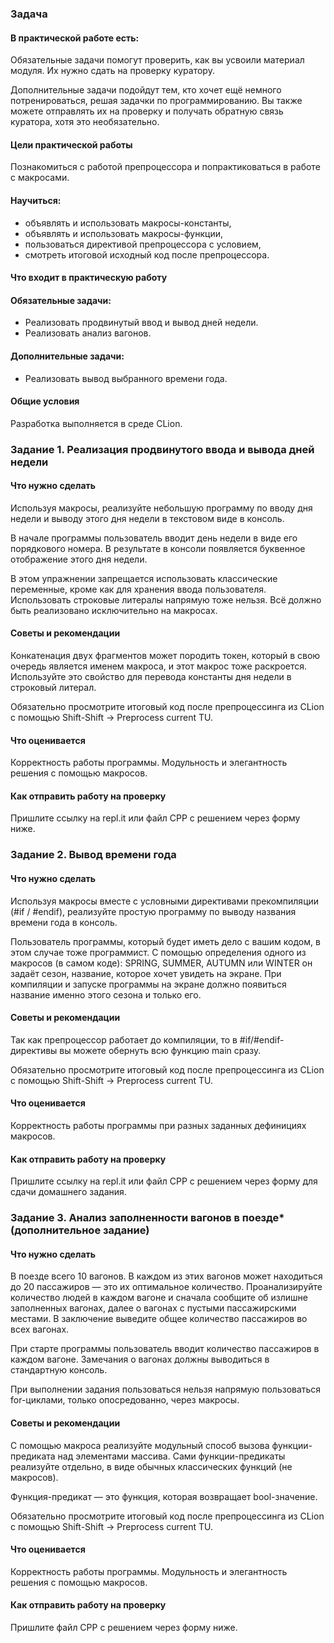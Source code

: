 ### Задача ###
#### В практической работе есть: #### 

Обязательные задачи помогут проверить, как вы усвоили материал модуля. Их нужно сдать на проверку куратору.

Дополнительные задачи подойдут тем, кто хочет ещё немного потренироваться, решая задачки по программированию. Вы также можете отправлять их на проверку и получать обратную связь куратора, хотя это необязательно.



#### Цели практической работы ####
Познакомиться с работой препроцессора и попрактиковаться в работе с макросами.
#### Научиться: #### 
- объявлять и использовать макросы-константы,
- объявлять и использовать макросы-функции,
- пользоваться директивой препроцессора с условием,
- смотреть итоговой исходный код после препроцессора.


#### Что входит в практическую работу ####
#### Обязательные задачи: #### 

- Реализовать продвинутый ввод и вывод дней недели.
- Реализовать анализ вагонов.
#### Дополнительные задачи: #### 

- Реализовать вывод выбранного времени года.
#### Общие условия #### 

Разработка выполняется в среде CLion.



### Задание 1. Реализация продвинутого ввода и вывода дней недели ###
#### Что нужно сделать #### 
Используя макросы, реализуйте небольшую программу по вводу дня недели и выводу этого дня недели в текстовом виде в консоль.

В начале программы пользователь вводит день недели в виде его порядкового номера. В результате в консоли появляется буквенное отображение этого дня недели.

В этом упражнении запрещается использовать классические переменные, кроме как для хранения ввода пользователя. Использовать строковые литералы напрямую тоже нельзя. Всё должно быть реализовано исключительно на макросах.

#### Советы и рекомендации ####
Конкатенация двух фрагментов может породить токен, который в свою очередь является именем макроса, и этот макрос тоже раскроется. Используйте это свойство для перевода константы дня недели в строковый литерал.

Обязательно просмотрите итоговый код после препроцессинга из CLion с помощью Shift-Shift → Preprocess current TU.

#### Что оценивается ####
Корректность работы программы. Модульность и элегантность решения с помощью макросов.

#### Как отправить работу на проверку #### 
Пришлите ссылку на repl.it или файл CPP с решением через форму ниже.



### Задание 2. Вывод времени года ###
#### Что нужно сделать #### 
Используя макросы вместе с условными директивами прекомпиляции (#if / #endif), реализуйте простую программу по выводу названия времени года в консоль.

Пользователь программы, который будет иметь дело с вашим кодом, в этом случае тоже программист. С помощью определения одного из макросов (в самом коде): SPRING, SUMMER, AUTUMN или WINTER он задаёт сезон, название, которое хочет увидеть на экране. При компиляции и запуске программы на экране должно появиться название именно этого сезона и только его.

#### Советы и рекомендации #### 
Так как препроцессор работает до компиляции, то в #if/#endif-директивы вы можете обернуть всю функцию main сразу.

Обязательно просмотрите итоговый код после препроцессинга из CLion с помощью Shift-Shift → Preprocess current TU.

#### Что оценивается ####
Корректность работы программы при разных заданных дефинициях макросов.

#### Как отправить работу на проверку ####
Пришлите ссылку на repl.it или файл CPP с решением через форму для сдачи домашнего задания.



### Задание 3. Анализ заполненности вагонов в поезде* (дополнительное задание) ###
#### Что нужно сделать ####
В поезде всего 10 вагонов. В каждом из этих вагонов может находиться до 20 пассажиров — это их оптимальное количество. Проанализируйте количество людей в каждом вагоне и сначала сообщите об излишне заполненных вагонах, далее о вагонах с пустыми пассажирскими местами. В заключение выведите общее количество пассажиров во всех вагонах.

При старте программы пользователь вводит количество пассажиров в каждом вагоне. Замечания о вагонах должны выводиться в стандартную консоль.

При выполнении задания пользоваться нельзя напрямую пользоваться for-циклами, только опосредованно, через макросы.

#### Советы и рекомендации ####
С помощью макроса реализуйте модульный способ вызова функции-предиката над элементами массива. Сами функции-предикаты реализуйте отдельно, в виде обычных классических функций (не макросов).

Функция-предикат — это функция, которая возвращает bool-значение.

Обязательно просмотрите итоговый код после препроцессинга из CLion с помощью Shift-Shift → Preprocess current TU.

#### Что оценивается ####
Корректность работы программы. Модульность и элегантность решения с помощью макросов.

#### Как отправить работу на проверку ####
Пришлите файл CPP с решением через форму ниже.